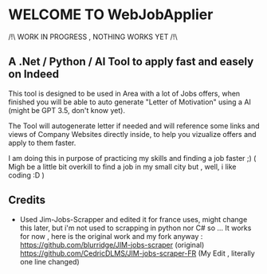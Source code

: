 # WELCOME TO WebJobApplier

/!\ WORK IN PROGRESS , NOTHING WORKS YET /!\

## A .Net / Python / AI Tool to apply fast and easely on Indeed

This tool is designed to be used in Area with a lot of Jobs offers, when finished you will be able to auto generate "Letter of Motivation" using a AI (might be GPT 3.5, don't know yet). 

The Tool will autogenerate letter if needed and will reference some links and views of Company Websites directly inside, to help you vizualize offers and apply to them faster. 

I am doing this in purpose of practicing my skills and finding a job faster  ;)   ( Migh be a little bit overkill to find a job in my small city but , well, i like coding :D ) 



## Credits 

- Used Jim-Jobs-Scrapper and edited it for france uses, might change this later, but i'm not used to scrapping in python nor C# so ... It works for now , here is the original work and my fork anyway : https://github.com/blurridge/JIM-jobs-scraper (original) 
https://github.com/CedricDLMS/JIM-jobs-scraper-FR (My Edit , literally one line changed) 
